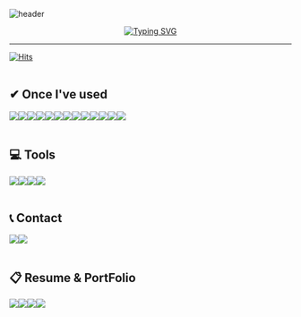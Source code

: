 ![header](https://capsule-render.vercel.app/api?type=waving&color=6994CDEE&text=&animation=twinkling&height=80)

<div align=center>
	
[![Typing SVG](https://readme-typing-svg.demolab.com?font=Alkatra&weight=500&size=45&duration=4000&pause=3&color=6994CDEE&center=true&vCenter=true&multiline=true&repeat=true&width=1000&height=100&lines=Welcome+to+Doo's+GitHub!👋)](https://git.io/typing-svg)
	
</div>	

<!-- ![header](https://capsule-render.vercel.app/api?type=waving&color=timeGradient&text=Welcome%20to%20Doo's%20GitHub!👋%20&animation=twinkling&fontSize=35&fontAlignY=40&fontAlign=70&height=150) -->
---


										      												       
<div align=left>
	
[![Hits](https://hits.seeyoufarm.com/api/count/incr/badge.svg?url=https%3A%2F%2Fgithub.com%2FGwonDooHyeon&count_bg=%2387A5FF&title_bg=%23555555&icon=github.svg&icon_color=%23E7E7E7&title=GITHUB&edge_flat=false)](https://hits.seeyoufarm.com)
<br><br>

## ✔ Once I've used 	
<div style="display:flex; flex-direction:row;">
	<img src="https://img.shields.io/badge/Java-007396?style=for-the-badge&logo=Conda-Forge&logoColor=white" />
	<img src="https://img.shields.io/badge/HTML5-E34F26?style=for-the-badge&logo=HTML5&logoColor=white" />
	<img src="https://img.shields.io/badge/CSS3-1572B6?style=for-the-badge&logo=CSS3&logoColor=white" />
	<img src="https://img.shields.io/badge/JavaScript-F7DF1E?style=for-the-badge&logo=JavaScript&logoColor=white" />
	<img src="https://img.shields.io/badge/jQuery-0769AD?style=for-the-badge&logo=jQuery&logoColor=white" />
	<br>
	<img src="https://img.shields.io/badge/Spring-6DB33F?style=for-the-badge&logo=Spring&logoColor=white" />
	<img src="https://img.shields.io/badge/Python-003545?style=for-the-badge&logo=Python&logoColor=white" />
	<img src="https://img.shields.io/badge/Bootstrap-7952B3?style=for-the-badge&logo=Bootstrap&logoColor=white" />
	<img src="https://img.shields.io/badge/Mybatis-000000?style=for-the-badge&logo=Fluentd&logoColor=white" />
	<br>
	<img src="https://img.shields.io/badge/Oracle%20SQL-F80000?style=for-the-badge&logo=Oracle&logoColor=white" />
	<img src="https://img.shields.io/badge/MySQL-4479A1?style=for-the-badge&logo=MySQL&logoColor=white" />
	<img src="https://img.shields.io/badge/Linux-FCC624?style=for-the-badge&logo=Linux&logoColor=white" />
	<img src="https://img.shields.io/badge/apache tomcat-F8DC75?style=for-the-badge&logo=apachetomcat&logoColor=black">
</div>
<br>
	
## 💻 Tools 
<div style="display:flex; flex-direction:row;">
	<img src="https://img.shields.io/badge/Eclipse%20IDE-2C2255?style=for-the-badge&logo=EclipseIDE&logoColor=white" />
	<img src="https://img.shields.io/badge/Visual%20Studio%20Code-007ACC?style=for-the-badge&logo=VisualStudioCode&logoColor=white" />
	<img src="https://img.shields.io/badge/Intellij-003545?style=for-the-badge&logo=IntellijIDEA&logoColor=white" />
	<img src="https://img.shields.io/badge/GitHub-181717?style=for-the-badge&logo=GitHub&logoColor=white" />
</div>
<br>
	
## 📞 Contact 	
<div style="display:flex; flex-direction:row;">
	<a href="mailto:secure3141@naver.com">
        <img src="https://img.shields.io/badge/Naver%20MAIL-6DB33F?style=for-the-badge&logo=Naver&logoColor=white"> 
    	</a>
	<a href="https://instagram.com/doohyeon97/">	
        <img src="https://img.shields.io/badge/Instagram-E4405F?style=for-the-badge&logo=Instagram&logoColor=white"> 
  	</a>
</div><br>
		
## 📋 Resume & PortFolio
<div style="display:flex; flex-direction:row;">	
	<a href="http://secure3141.cafe24.com/">
		<img src="https://img.shields.io/badge/Portfolio-FF3633?style=for-the-badge&logo=Micro.blog&logoColor=white" />
	</a>
	<a href="https://velog.io/@secure3141">
		<img src="https://img.shields.io/badge/Blog-FF9800?style=for-the-badge&logo=Blogger&logoColor=white" />
	</a>
	<a href="https://doohyeon.notion.site/71cc89a2f0fd4361b202e93cc74e9123">
		<img src="https://img.shields.io/badge/Notion-000000?style=for-the-badge&logo=Notion&logoColor=white" />
	</a>
	<a href="https://github.com/GwonDooHyeon">
		<img src="https://img.shields.io/badge/GitHub-181717?style=for-the-badge&logo=GitHub&logoColor=white" />
	</a>

	
</div>	
</div>



